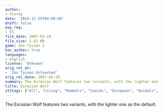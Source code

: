 ```yaml
---
author:
- Stormy
date: '2024-11-25T04:00:00'
draft: false
exp_req:
- ES
file_date: 2007-03-29
file_size: 1.83 MB
game: Zoo Tycoon 2
has_author: true
languages:
- English
license: 'Unknown'
orig_rel_at:
- 'Zoo Tycoon Unleashed'
orig_rel_date: 2007-03-29
summary: The Eurasian Wolf features two variants, with the lighter one as the default.
title: Eurasian Wolf
zt2tags: ["All", "Living", "Mammals", "Canids", "European", "Animals", "ZT2" ]
---
```

The Eurasian Wolf features two variants, with the lighter one as the default.

